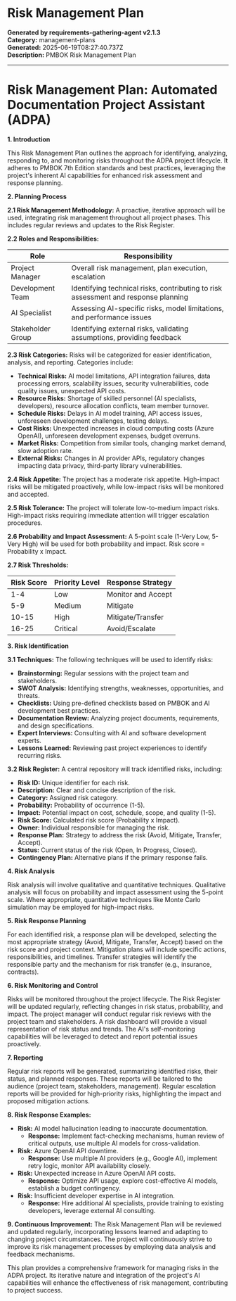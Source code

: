# Risk Management Plan

**Generated by requirements-gathering-agent v2.1.3**  
**Category:** management-plans  
**Generated:** 2025-06-19T08:27:40.737Z  
**Description:** PMBOK Risk Management Plan

---

# Risk Management Plan: Automated Documentation Project Assistant (ADPA)

**1. Introduction**

This Risk Management Plan outlines the approach for identifying, analyzing, responding to, and monitoring risks throughout the ADPA project lifecycle.  It adheres to PMBOK 7th Edition standards and best practices, leveraging the project's inherent AI capabilities for enhanced risk assessment and response planning.

**2. Planning Process**

**2.1 Risk Management Methodology:**  A proactive, iterative approach will be used, integrating risk management throughout all project phases.  This includes regular reviews and updates to the Risk Register.

**2.2 Roles and Responsibilities:**

| Role             | Responsibility                                                                   |
|-----------------|-------------------------------------------------------------------------------|
| Project Manager   | Overall risk management, plan execution, escalation                              |
| Development Team | Identifying technical risks, contributing to risk assessment and response planning |
| AI Specialist    | Assessing AI-specific risks, model limitations, and performance issues            |
| Stakeholder Group | Identifying external risks, validating assumptions, providing feedback           |


**2.3 Risk Categories:**  Risks will be categorized for easier identification, analysis, and reporting. Categories include:

* **Technical Risks:**  AI model limitations, API integration failures, data processing errors, scalability issues, security vulnerabilities, code quality issues, unexpected API costs.
* **Resource Risks:**  Shortage of skilled personnel (AI specialists, developers), resource allocation conflicts, team member turnover.
* **Schedule Risks:**  Delays in AI model training, API access issues, unforeseen development challenges, testing delays.
* **Cost Risks:**  Unexpected increases in cloud computing costs (Azure OpenAI), unforeseen development expenses, budget overruns.
* **Market Risks:**  Competition from similar tools, changing market demand, slow adoption rate.
* **External Risks:**  Changes in AI provider APIs, regulatory changes impacting data privacy, third-party library vulnerabilities.


**2.4 Risk Appetite:** The project has a moderate risk appetite.  High-impact risks will be mitigated proactively, while low-impact risks will be monitored and accepted.

**2.5 Risk Tolerance:**  The project will tolerate low-to-medium impact risks. High-impact risks requiring immediate attention will trigger escalation procedures.

**2.6 Probability and Impact Assessment:** A 5-point scale (1-Very Low, 5-Very High) will be used for both probability and impact.  Risk score = Probability x Impact.

**2.7 Risk Thresholds:**

| Risk Score | Priority Level | Response Strategy |
|------------|-----------------|-------------------|
| 1-4         | Low             | Monitor and Accept |
| 5-9         | Medium           | Mitigate          |
| 10-15       | High            | Mitigate/Transfer |
| 16-25       | Critical        | Avoid/Escalate     |


**3. Risk Identification**

**3.1 Techniques:** The following techniques will be used to identify risks:

* **Brainstorming:** Regular sessions with the project team and stakeholders.
* **SWOT Analysis:** Identifying strengths, weaknesses, opportunities, and threats.
* **Checklists:** Using pre-defined checklists based on PMBOK and AI development best practices.
* **Documentation Review:** Analyzing project documents, requirements, and design specifications.
* **Expert Interviews:** Consulting with AI and software development experts.
* **Lessons Learned:** Reviewing past project experiences to identify recurring risks.


**3.2 Risk Register:** A central repository will track identified risks, including:

* **Risk ID:** Unique identifier for each risk.
* **Description:** Clear and concise description of the risk.
* **Category:** Assigned risk category.
* **Probability:** Probability of occurrence (1-5).
* **Impact:** Potential impact on cost, schedule, scope, and quality (1-5).
* **Risk Score:** Calculated risk score (Probability x Impact).
* **Owner:** Individual responsible for managing the risk.
* **Response Plan:**  Strategy to address the risk (Avoid, Mitigate, Transfer, Accept).
* **Status:** Current status of the risk (Open, In Progress, Closed).
* **Contingency Plan:**  Alternative plans if the primary response fails.


**4. Risk Analysis**

Risk analysis will involve qualitative and quantitative techniques.  Qualitative analysis will focus on probability and impact assessment using the 5-point scale.  Where appropriate, quantitative techniques like Monte Carlo simulation may be employed for high-impact risks.

**5. Risk Response Planning**

For each identified risk, a response plan will be developed, selecting the most appropriate strategy (Avoid, Mitigate, Transfer, Accept) based on the risk score and project context.  Mitigation plans will include specific actions, responsibilities, and timelines.  Transfer strategies will identify the responsible party and the mechanism for risk transfer (e.g., insurance, contracts).

**6. Risk Monitoring and Control**

Risks will be monitored throughout the project lifecycle.  The Risk Register will be updated regularly, reflecting changes in risk status, probability, and impact.  The project manager will conduct regular risk reviews with the project team and stakeholders.  A risk dashboard will provide a visual representation of risk status and trends.  The AI's self-monitoring capabilities will be leveraged to detect and report potential issues proactively.

**7. Reporting**

Regular risk reports will be generated, summarizing identified risks, their status, and planned responses.  These reports will be tailored to the audience (project team, stakeholders, management).  Regular escalation reports will be provided for high-priority risks, highlighting the impact and proposed mitigation actions.

**8. Risk Response Examples:**

* **Risk:** AI model hallucination leading to inaccurate documentation.
    * **Response:** Implement fact-checking mechanisms, human review of critical outputs, use multiple AI models for cross-validation.
* **Risk:** Azure OpenAI API downtime.
    * **Response:** Use multiple AI providers (e.g., Google AI), implement retry logic, monitor API availability closely.
* **Risk:** Unexpected increase in Azure OpenAI API costs.
    * **Response:** Optimize API usage, explore cost-effective AI models, establish a budget contingency.
* **Risk:** Insufficient developer expertise in AI integration.
    * **Response:** Hire additional AI specialists, provide training to existing developers, leverage external AI consulting.

**9.  Continuous Improvement:** The Risk Management Plan will be reviewed and updated regularly, incorporating lessons learned and adapting to changing project circumstances.  The project will continuously strive to improve its risk management processes by employing data analysis and feedback mechanisms.


This plan provides a comprehensive framework for managing risks in the ADPA project.  Its iterative nature and integration of the project's AI capabilities will enhance the effectiveness of risk management, contributing to project success.
